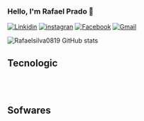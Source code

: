 ### Hello, I'm Rafael Prado 👋

<!--
**Rafaelsilva0819/Rafaelsilva0819** is a ✨ _special_ ✨ repository because its `README.md` (this file) appears on your GitHub profile.

Here are some ideas to get you started:

- 🔭 I’m currently working on Fanuc South America.
- 🌱 I’m currently learning .
- 👯 I’m looking to collaborate on ...
- 🤔 I’m looking for help with ...
- 💬 Ask me about ...
- 📫 How to reach me: ...
- 😄 Pronouns: ...
- ⚡ Fun fact: ...
-->

[![Linkidin](https://img.shields.io/badge/LinkedIn-0077B5?style=for-the-badge&logo=linkedin&logoColor=white)](httpl)
[![instagran](https://img.shields.io/badge/Instagram-E4405F?style=for-the-badge&logo=instagram&logoColor=white)](httpl)
[![Facebook](https://img.shields.io/badge/Facebook-1877F2?style=for-the-badge&logo=facebook&logoColor=white)](httpl)
[![Gmail](https://img.shields.io/badge/Gmail-D14836?style=for-the-badge&logo=gmail&logoColor=white)](httpl)

![Rafaelsilva0819 GitHub stats](https://github-readme-stats.vercel.app/api?username=Rafaelsilva0819&show_icons=true&theme=onedracula)

## Tecnologic
<div style="display: inline_block"><br/>
  <img align="center" alt="" src="https://img.shields.io/badge/HTML-239120?style=for-the-badge&logo=html5&logoColor=white" />
  
  <img align="center" alt="" src="https://img.shields.io/badge/MySQL-00000F?style=for-the-badge&logo=mysql&logoColor=white" />
  
</div>

## Sofwares
<div style="display: inline_block"><br/> 
  <img align="center" alt="" src="https://img.shields.io/badge/Windows-0078D6?style=for-the-badge&logo=windows&logoColor=white" />
  
  <img align="center" alt="" src="https://img.shields.io/badge/Microsoft_Excel-217346?style=for-the-badge&logo=microsoft-excel&logoColor=white" />
  
  <img align="center" alt="" src="https://img.shields.io/badge/Microsoft_Word-2B579A?style=for-the-badge&logo=microsoft-word&logoColor=white" />
</div>
